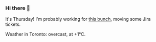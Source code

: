 ### Hi there :wave:

It's Thursday! I'm probably working for [this bunch](https://github.com/kohofinancial), moving some Jira tickets.

Weather in Toronto: overcast, at +1°C.
